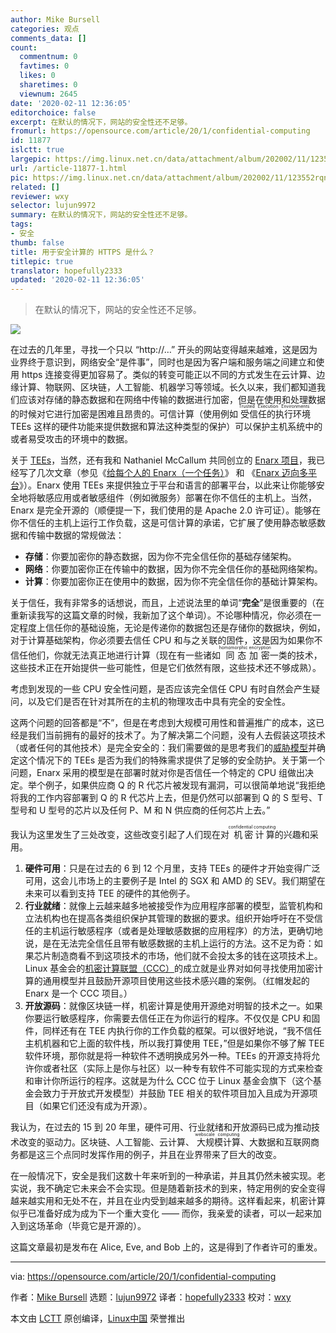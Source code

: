```yaml
---
author: Mike Bursell
categories: 观点
comments_data: []
count:
  commentnum: 0
  favtimes: 0
  likes: 0
  sharetimes: 0
  viewnum: 2645
date: '2020-02-11 12:36:05'
editorchoice: false
excerpt: 在默认的情况下，网站的安全性还不足够。
fromurl: https://opensource.com/article/20/1/confidential-computing
id: 11877
islctt: true
largepic: https://img.linux.net.cn/data/attachment/album/202002/11/123552rqncn4c7474j44jq.jpg
url: /article-11877-1.html
pic: https://img.linux.net.cn/data/attachment/album/202002/11/123552rqncn4c7474j44jq.jpg.thumb.jpg
related: []
reviewer: wxy
selector: lujun9972
summary: 在默认的情况下，网站的安全性还不足够。
tags:
- 安全
thumb: false
title: 用于安全计算的 HTTPS 是什么？
titlepic: true
translator: hopefully2333
updated: '2020-02-11 12:36:05'
---
```



> 
> 在默认的情况下，网站的安全性还不足够。
> 
> 
> 


![](/data/attachment/album/202002/11/123552rqncn4c7474j44jq.jpg)


在过去的几年里，寻找一个只以 “http://…” 开头的网站变得越来越难，这是因为业界终于意识到，网络安全“是件事”，同时也是因为客户端和服务端之间建立和使用 https 连接变得更加容易了。类似的转变可能正以不同的方式发生在云计算、边缘计算、物联网、区块链，人工智能、机器学习等领域。长久以来，我们都知道我们应该对存储的静态数据和在网络中传输的数据进行加密，但是在使用和处理数据的时候对它进行加密是困难且昂贵的。可信计算（使用例如<ruby> 受信任的执行环境 <rt>  Trusted Execution Environments </rt></ruby> TEEs 这样的硬件功能来提供数据和算法这种类型的保护）可以保护主机系统中的或者易受攻击的环境中的数据。


关于 [TEEs](https://aliceevebob.com/2019/02/26/oh-how-i-love-my-tee-or-do-i/)，当然，还有我和 Nathaniel McCallum 共同创立的 [Enarx 项目](https://enarx.io/)，我已经写了几次文章（参见《[给每个人的 Enarx（一个任务）](https://aliceevebob.com/2019/08/20/enarx-for-everyone-a-quest/)》 和 《[Enarx 迈向多平台](https://aliceevebob.com/2019/10/29/enarx-goes-multi-platform/)》）。Enarx 使用 TEEs 来提供独立于平台和语言的部署平台，以此来让你能够安全地将敏感应用或者敏感组件（例如微服务）部署在你不信任的主机上。当然，Enarx 是完全开源的（顺便提一下，我们使用的是 Apache 2.0 许可证）。能够在你不信任的主机上运行工作负载，这是可信计算的承诺，它扩展了使用静态敏感数据和传输中数据的常规做法：


* **存储**：你要加密你的静态数据，因为你不完全信任你的基础存储架构。
* **网络**：你要加密你正在传输中的数据，因为你不完全信任你的基础网络架构。
* **计算**：你要加密你正在使用中的数据，因为你不完全信任你的基础计算架构。


关于信任，我有非常多的话想说，而且，上述说法里的单词“**完全**”是很重要的（在重新读我写的这篇文章的时候，我新加了这个单词）。不论哪种情况，你必须在一定程度上信任你的基础设施，无论是传递你的数据包还是存储你的数据块，例如，对于计算基础架构，你必须要去信任 CPU 和与之关联的固件，这是因为如果你不信任他们，你就无法真正地进行计算（现在有一些诸如<ruby> 同态加密 <rt>  homomorphic encryption </rt></ruby>一类的技术，这些技术正在开始提供一些可能性，但是它们依然有限，这些技术还不够成熟）。


考虑到发现的一些 CPU 安全性问题，是否应该完全信任 CPU 有时自然会产生疑问，以及它们是否在针对其所在的主机的物理攻击中具有完全的安全性。


这两个问题的回答都是“不”，但是在考虑到大规模可用性和普遍推广的成本，这已经是我们当前拥有的最好的技术了。为了解决第二个问题，没有人去假装这项技术（或者任何的其他技术）是完全安全的：我们需要做的是思考我们的[威胁模型](https://aliceevebob.com/2018/02/20/there-are-no-absolutes-in-security/)并确定这个情况下的 TEEs 是否为我们的特殊需求提供了足够的安全防护。关于第一个问题，Enarx 采用的模型是在部署时就对你是否信任一个特定的 CPU 组做出决定。举个例子，如果供应商 Q 的 R 代芯片被发现有漏洞，可以很简单地说“我拒绝将我的工作内容部署到 Q 的 R 代芯片上去，但是仍然可以部署到 Q 的 S 型号、T 型号和 U 型号的芯片以及任何 P、M 和 N 供应商的任何芯片上去。”


我认为这里发生了三处改变，这些改变引起了人们现在对<ruby> 机密计算 <rt>  confidential computing </rt></ruby>的兴趣和采用。


1. **硬件可用**：只是在过去的 6 到 12 个月里，支持 TEEs 的硬件才开始变得广泛可用，这会儿市场上的主要例子是 Intel 的 SGX 和 AMD 的 SEV。我们期望在未来可以看到支持 TEE 的硬件的其他例子。
2. **行业就绪**：就像上云越来越多地被接受作为应用程序部署的模型，监管机构和立法机构也在提高各类组织保护其管理的数据的要求。组织开始呼吁在不受信任的主机运行敏感程序（或者是处理敏感数据的应用程序）的方法，更确切地说，是在无法完全信任且带有敏感数据的主机上运行的方法。这不足为奇：如果芯片制造商看不到这项技术的市场，他们就不会投太多的钱在这项技术上。Linux 基金会的[机密计算联盟（CCC）](https://confidentialcomputing.io/)的成立就是业界对如何寻找使用加密计算的通用模型并且鼓励开源项目使用这些技术感兴趣的案例。（红帽发起的 Enarx 是一个 CCC 项目。）
3. **开放源码**：就像区块链一样，机密计算是使用开源绝对明智的技术之一。如果你要运行敏感程序，你需要去信任正在为你运行的程序。不仅仅是 CPU 和固件，同样还有在 TEE 内执行你的工作负载的框架。可以很好地说，“我不信任主机机器和它上面的软件栈，所以我打算使用 TEE，”但是如果你不够了解 TEE 软件环境，那你就是将一种软件不透明换成另外一种。TEEs 的开源支持将允许你或者社区（实际上是你与社区）以一种专有软件不可能实现的方式来检查和审计你所运行的程序。这就是为什么 CCC 位于 Linux 基金会旗下（这个基金会致力于开放式开发模型）并鼓励 TEE 相关的软件项目加入且成为开源项目（如果它们还没有成为开源）。


我认为，在过去的 15 到 20 年里，硬件可用、行业就绪和开放源码已成为推动技术改变的驱动力。区块链、人工智能、云计算、<ruby> 大规模计算 <rt>  webscale computing </rt></ruby>、大数据和互联网商务都是这三个点同时发挥作用的例子，并且在业界带来了巨大的改变。


在一般情况下，安全是我们这数十年来听到的一种承诺，并且其仍然未被实现。老实说，我不确定它未来会不会实现。但是随着新技术的到来，特定用例的安全变得越来越实用和无处不在，并且在业内受到越来越多的期待。这样看起来，机密计算似乎已准备好成为成为下一个重大变化 —— 而你，我亲爱的读者，可以一起来加入到这场革命（毕竟它是开源的）。


这篇文章最初是发布在 Alice, Eve, and Bob 上的，这是得到了作者许可的重发。




---


via: <https://opensource.com/article/20/1/confidential-computing>


作者：[Mike Bursell](https://opensource.com/users/mikecamel) 选题：[lujun9972](https://github.com/lujun9972) 译者：[hopefully2333](https://github.com/hopefully2333) 校对：[wxy](https://github.com/wxy)


本文由 [LCTT](https://github.com/LCTT/TranslateProject) 原创编译，[Linux中国](https://linux.cn/) 荣誉推出